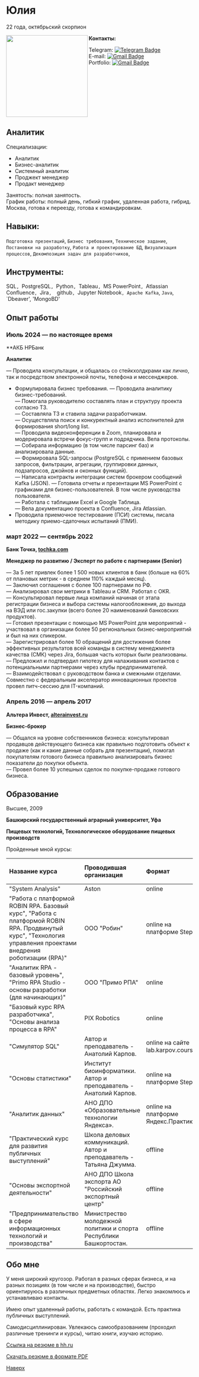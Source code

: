 # Юлия

22 года, октябрьский скорпион

<img src="images/image 2.png" align="left" width="220px"/> 

**Контакты:**  

Telegram:
[![Telegram Badge](https://img.shields.io/badge/-nonmeaculpa-blue?style=flat&logo=Telegram&logoColor=white)](https://t.me/nonmeaculpa)   
E-mail: 
[![Gmail Badge](https://img.shields.io/badge/-khodyrevajulya@yandex.ru-blue?style=flat&logo=Mail&logoColor=white)](mailto:khodyrevajulya@yandex.ru)  
Portfolio:
[![Gmail Badge](https://img.shields.io/badge/-usr036943-grey?style=flat&logo=Github&logoColor=white)](https://github.com/tispen)
<br clear="left"/> 

## Аналитик

Специализации:
- Аналитик
- Бизнес-аналитик
- Системный аналитик
- Проджект менеджер
- Продакт менеджер

Занятость: полная занятость.   
График работы: полный день, гибкий график, удаленная работа, гибрид.  
Москва, готова к переезду, готова к командировкам.

## Навыки: 
`Подготовка презентаций`, `Бизнес требования`, `Техническое задание`, `Постановки на разработку`, `Работа и проектирование БД`, `Визуализация процессов`, `Декомпозиция задач для разработчиков`, 

## Инструменты: 
SQL`, `PostgreSQL`, `Python`, `Tableau`, `MS PowerPoint`, `Atlassian Confluence`, `Jira`, 
`github`, `Jupyter Notebook`, Apache Kafka`, `Java`, `Dbeaver', 'MongoBD'

## Опыт работы
### Июль 2024 — по настоящее время

**АКБ НРБанк

**Аналитик**

— Проводила консультации, и общалась со стейкхолдкрами как лично, так и посредством электронной почты, телефона и мессенджеров. 
- Формулировала бизнес требования.
— Проводила аналитику бизнес-требований.  
— Помогала руководителю составлять план и структуру проекта согласно ТЗ.  
— Составляла ТЗ и ставила задачи разработчикам.  
— Осуществляла поиск и конкуректный анализ исполнителей для формирования short/long list.  
— Проводила видеоконференции в Zoom, планировала и модерировала встречи фокус-групп и подрядчика. Вела протоколы.
— Собирала информацию (в том числе парсинг баз) и анализировала данные.  
— Формировала SQL-запросы (PostgreSQL с примением базовых запросов, фильтрации, агрегации, группировки данных, подзапросов, джойнов и оконных функций).  
— Написала контракты интеграции систем брокером сообщений Kafka (JSON).
— Готовила отчеты и презентации MS PowerPoint с графиками для бизнес-пользователей. В том числе руководства пользователя.  
— Работала с таблицами Excel и Google Таблица.  
— Вела документацию проекта в Confluence, Jira Atlassian.
- Проводила приемочное тестирование (ПСИ) системы, писала методику приемо-сдаточных испытаний (ПМИ).

### март 2022 — сентябрь 2022

**Банк Точка, [tochka.com](https://tochka.com/)**

**Менеджер по развитию / Эксперт по работе с партнерами (Senior)**

— За 5 лет привлек более 1 500 новых клиентов в банк (больше на 60% от плановых метрик - в среднем 110% каждый месяц).  
— Заключил соглашения с более 100 партнерами по РФ.  
— Анализировал свои метрики в Tableau и CRM. Работал с OKR.  
— Консультировал первые лица компаний начиная от этапа регистрации бизнеса и выбора системы налогообложения, до выхода на ВЭД или гос.закупки (всего более 20 наименований банковских продуктов).  
— Готовил презентации с помощью MS PowerPoint для мероприятий - участвовал в организации более 50 региональных бизнес-мероприятий и был на них спикером.  
— Зарегистрировал более 10 обращений для достижения более эффективных результатов всей команды в систему менеджмента качества (СМК) через Jira, большая часть которых были реализованы.  
— Предложил и подтвердил гипотезу для налаживания контактов с потенциальными партнерами через клубы предпринимателей.  
— Взаимодействовал с руководством банка и смежными отделами. Совместно с федеральным акселератор инновационных проектов провел питч-сессию для IT-компаний.

### Апрель 2016 — апрель 2017
**Альтера Инвест, [alterainvest.ru](https://alterainvest.ru/)**

**Бизнес-брокер**

— Общался на уровне собственников бизнеса: консультировал продавцов действующего бизнеса как правильно подготовить объект к продаже (как и какие данные собрать для
презентации), помогал покупателям готового бизнеса правильно анализировать бизнес показатели до покупки объекта.  
— Провел более 10 успешных сделок по покупке-продаже готового бизнеса.


## Образование
Высшее, 2009 

**Башкирский государственный аграрный университет, Уфа**

**Пищевых технологий, Технологическое оборудование пищевых производств** 

Пройденные мной курсы:

| Название курса | Проводившая организация | Формат | Период обучения | Документ об окончании |
| :---------------------- | :---------------------- | :---------------------- |:---------------------- |:---------------------- |
| "System Analysis" | Aston | online | 2024 | [Сертификат](https://github.com/usr036943/usr036943/blob/main/Документы/certificate_Aston_SA.pdf) |
| "Работа с платформой ROBIN RPA. Базовый курс", "Работа с платформой ROBIN RPA. Продвинутый курс", "Технология управления проектами внедрения роботизации (RPA)" | ООО "Робин" | online на платформе Stepik | 2024 | [Сертификат](https://github.com/usr036943/usr036943/blob/main/Документы/certificate_Robim_RPA.pdf) |
| "Аналитик RPA - базовый уровень", "Primo RPA Studio - основы разработки (для начинающих)" | ООО "Примо РПА" | online | 2024 | [Сертификат](https://github.com/usr036943/usr036943/blob/main/Документы/certificate_Primo_RPA.pdf) |
| "Базовый курс RPA разработчика", "Основы анализа процесса в RPA" | PIX Robotics | online | 2024 | [Сертификат](https://github.com/usr036943/usr036943/blob/main/Документы/PIX%20Robotics_RPA_merged.pdf) |
| "Симулятор SQL" | Автор и преподаватель - Анатолий Карпов. | online на сайте lab.karpov.courses | 2023 | [Сертификат](https://github.com/usr036943/usr036943/blob/main/Документы/certificate-simulyator-SQL.pdf) |
| "Основы статистики" | Институт биоинформатики. Автор и преподаватель - Анатолий Карпов. | online на платформе Stepik |2023 | [Сертификат](https://github.com/usr036943/usr036943/blob/main/Документы/certificate-stepik-76-7953a64.pdf) |
| "Аналитик данных" |АНО ДПО «Образовательные технологии Яндекса». | online на платформе Яндекс.Практикум | 2022-2023 | [Диплом](https://github.com/usr036943/usr036943/blob/main/Документы/diplom-yapraktikum-20232DA00256.pdf) |
| "Практический курс для развития публичных выступлений"| Школа деловых коммуникаций. Автор и преподаватель - Татьяна Джумма. | offline | 2019 | [Сертификат](https://github.com/usr036943/usr036943/blob/main/Документы/certificate-djumma.pdf) | 
| "Основы экспортной деятельности"| АНО ДПО Школа экспорта АО "Российский экспортный центр" | offline | 2019 | [Сертификат](https://github.com/usr036943/usr036943/blob/main/Документы/certificate_REC_2019-09-18_21-38-55.png) | 
| "Предпринимательство в сфере информационных технологий и производства"| Министрество молодежной политики и спорта Республики Башкортостан. | offline | 2017 | [Сертификат](https://github.com/usr036943/usr036943/blob/main/Документы/certificate-predprinimatel.pdf) |


## Обо мне 

У меня широкий кругозор. Работал в разных сферах бизнеса, и на разных позициях (в том числе и на производстве), быстро ориентируюсь в различных предметных областях. Легко знакомлюсь и устанавливаю контакты.

Имею опыт удаленный работы, работать с командой. Есть практика публичных выступлений.

Самодисциплинирован. Увлекаюсь самообразованием (проходил различные тренинги и курсы), читаю книги, изучаю историю.

[Сcылка на резюме в hh.ru](https://ufa.hh.ru/resume/89fc71a6ff0c36affe0039ed1f686272377a59)  

[Скачать резюме в формате PDF](https://drive.google.com/uc?export=download&id=1XMnzhZobO3IZoNQwVEmDjfubMavozL-6)

[Наверх](#каримов-ильдар)
